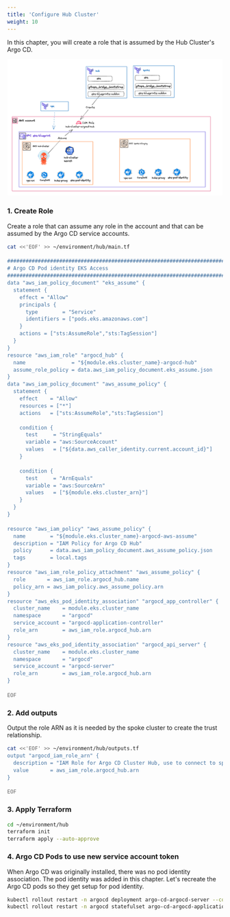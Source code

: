 ```yaml
---
title: 'Configure Hub Cluster'
weight: 10
---
```


In this chapter, you will create a role that is assumed by the Hub Cluster's Argo CD.

![Hub Role](/static/images/hub-spoke-hub-role.png)

### 1. Create Role 

Create a role that can assume any role in the account and that can be assumed by the Argo CD service accounts.

```bash
cat <<'EOF' >> ~/environment/hub/main.tf

################################################################################
# Argo CD Pod identity EKS Access
################################################################################
data "aws_iam_policy_document" "eks_assume" {
  statement {
    effect = "Allow"
    principals {
      type        = "Service"
      identifiers = ["pods.eks.amazonaws.com"]
    }
    actions = ["sts:AssumeRole","sts:TagSession"]
  }
}
resource "aws_iam_role" "argocd_hub" {
  name               = "${module.eks.cluster_name}-argocd-hub"
  assume_role_policy = data.aws_iam_policy_document.eks_assume.json
}
data "aws_iam_policy_document" "aws_assume_policy" {
  statement {
    effect    = "Allow"
    resources = ["*"]
    actions   = ["sts:AssumeRole","sts:TagSession"]

    condition {
      test     = "StringEquals"
      variable = "aws:SourceAccount"
      values   = ["${data.aws_caller_identity.current.account_id}"]
    }

    condition {
      test     = "ArnEquals"
      variable = "aws:SourceArn"
      values   = ["${module.eks.cluster_arn}"]
    }    
  }
}

resource "aws_iam_policy" "aws_assume_policy" {
  name        = "${module.eks.cluster_name}-argocd-aws-assume"
  description = "IAM Policy for Argo CD Hub"
  policy      = data.aws_iam_policy_document.aws_assume_policy.json
  tags        = local.tags
}
resource "aws_iam_role_policy_attachment" "aws_assume_policy" {
  role       = aws_iam_role.argocd_hub.name
  policy_arn = aws_iam_policy.aws_assume_policy.arn
}
resource "aws_eks_pod_identity_association" "argocd_app_controller" {
  cluster_name    = module.eks.cluster_name
  namespace       = "argocd"
  service_account = "argocd-application-controller"
  role_arn        = aws_iam_role.argocd_hub.arn
}
resource "aws_eks_pod_identity_association" "argocd_api_server" {
  cluster_name    = module.eks.cluster_name
  namespace       = "argocd"
  service_account = "argocd-server"
  role_arn        = aws_iam_role.argocd_hub.arn
}

EOF
```

### 2. Add outputs

Output the role ARN as it is needed by the spoke cluster to create the trust relationship. 

```bash
cat <<'EOF' >> ~/environment/hub/outputs.tf
output "argocd_iam_role_arn" {
  description = "IAM Role for Argo CD Cluster Hub, use to connect to spoke clusters"
  value       = aws_iam_role.argocd_hub.arn
}

EOF
```

<!--### 3. Annotate Argo CD role -- Satish Is this required?-->

<!--The role created for Argo CD needs to be set on the Argo CD service accounts. This is accomplished by setting the role in the hub cluster's annotation. The ApplicationSet will pick up this annotation and set the role on the Argo CD service accounts.-->

<!--```bash-->
<!--sed -i "s/#enableirsarole //g" ~/environment/hub/main.tf-->
<!--```-->
<!--The code snippet above adds a role annotation. The changes are highlighted as follows:-->

<!--:::code{showCopyAction=false showLineNumbers=false language=yaml highlightLines='5-5'}-->
<!--addons_metadata = merge(-->
<!--  .-->
<!--  .-->
<!--  {-->
<!--    argocd_iam_role_arn = aws_iam_role.argocd_hub.arn-->
<!--    argocd_namespace    = local.argocd_namespace-->
<!--  }-->
<!--  .-->
<!--  .-->
<!--:::-->


### 3. Apply Terraform

```bash
cd ~/environment/hub
terraform init
terraform apply --auto-approve
```
### 4. Argo CD Pods to use new service account token

When Argo CD was originally installed, there was no pod identity association. The pod identity was added in this chapter. Let's recreate the Argo CD pods so they get setup for pod identity.

```bash
kubectl rollout restart -n argocd deployment argo-cd-argocd-server --context hub
kubectl rollout restart -n argocd statefulset argo-cd-argocd-application-controller --context hub
```